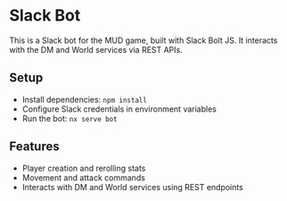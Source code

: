 # Slack Bot

This is a Slack bot for the MUD game, built with Slack Bolt JS. It interacts with the DM and World services via REST APIs.

## Setup

- Install dependencies: `npm install`
- Configure Slack credentials in environment variables
- Run the bot: `nx serve bot`

## Features

- Player creation and rerolling stats
- Movement and attack commands
- Interacts with DM and World services using REST endpoints
